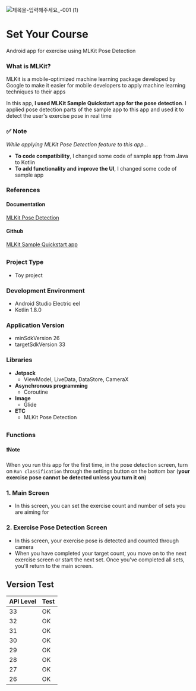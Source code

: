 ![제목을-입력해주세요_-001 (1)](https://github.com/jeongminji4490/set_your_course/assets/62979330/8e3ae83d-ceaf-47ce-b80e-7183f4e263be)

<div align="left">
  <h1>Set Your Course</h1>
</div>

<div align="left">
  Android app for exercise using MLKit Pose Detection
</div>

### What is MLKit?

MLKit is a mobile-optimized machine learning package developed by Google to make it easier for mobile developers to apply machine learning techniques to their apps

In this app, __I used MLKit Sample Quickstart app for the pose detection__. I applied pose detection parts of the sample app to this app and used it to detect the user's exercise pose in real time

### ✅ Note

_While applying MLKit Pose Detection feature to this app..._

- __To code compatibility__, I changed some code of sample app from Java to Kotlin
- __To add functionality and improve the UI__, I changed some code of sample app

### References 
#### Documentation
[MLKit Pose Detection](https://developers.google.com/ml-kit/vision/pose-detection)
#### Github
[MLKit Sample Quickstart app](https://github.com/googlesamples/mlkit/tree/master/android/vision-quickstart)

##

### Project Type
+ Toy project

### Development Environment
+ Android Studio Electric eel
+ Kotlin 1.8.0

### Application Version
+ minSdkVersion 26
+ targetSdkVersion 33

### Libraries
+ __Jetpack__
  + ViewModel, LiveData, DataStore, CameraX
+ __Asynchronous programming__
  + Coroutine 
+ __Image__
  + Glide
+ __ETC__
  + MLKit Pose Detection
  
##

### Functions

#### ❗Note

When you run this app for the first time, in the pose detection screen, turn on `Run classification` through the settings button on the bottom bar (**your exercise pose cannot be detected unless you turn it on**)

### 1. Main Screen

- In this screen, you can set the exercise count and number of sets you are aiming for

### 2. Exercise Pose Detection Screen

- In this screen, your exercise pose is detected and counted through camera
- When you have completed your target count, you move on to the next exercise screen or start the next set. Once you've completed all sets, you'll return to the main screen.


## Version Test
|API Level|Test|
|------|---|
|33|OK|
|32|OK|
|31|OK|
|30|OK|
|29|OK|
|28|OK|
|27|OK|
|26|OK|
